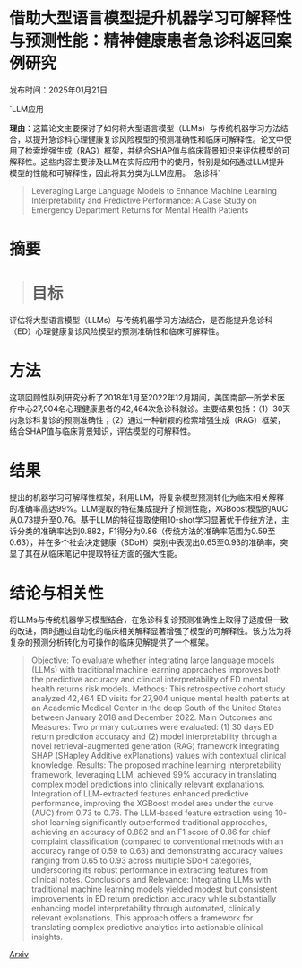 # 借助大型语言模型提升机器学习可解释性与预测性能：精神健康患者急诊科返回案例研究

发布时间：2025年01月21日

`LLM应用

**理由**：这篇论文主要探讨了如何将大型语言模型（LLMs）与传统机器学习方法结合，以提升急诊科心理健康复诊风险模型的预测准确性和临床可解释性。论文中使用了检索增强生成（RAG）框架，并结合SHAP值与临床背景知识来评估模型的可解释性。这些内容主要涉及LLM在实际应用中的使用，特别是如何通过LLM提升模型的性能和可解释性，因此将其分类为LLM应用。` `急诊科`

> Leveraging Large Language Models to Enhance Machine Learning Interpretability and Predictive Performance: A Case Study on Emergency Department Returns for Mental Health Patients

# 摘要

> # 目标
评估将大型语言模型（LLMs）与传统机器学习方法结合，是否能提升急诊科（ED）心理健康复诊风险模型的预测准确性和临床可解释性。

# 方法
这项回顾性队列研究分析了2018年1月至2022年12月期间，美国南部一所学术医疗中心27,904名心理健康患者的42,464次急诊科就诊。主要结果包括：（1）30天内急诊科复诊的预测准确性；（2）通过一种新颖的检索增强生成（RAG）框架，结合SHAP值与临床背景知识，评估模型的可解释性。

# 结果
提出的机器学习可解释性框架，利用LLM，将复杂模型预测转化为临床相关解释的准确率高达99%。LLM提取的特征集成提升了预测性能，XGBoost模型的AUC从0.73提升至0.76。基于LLM的特征提取使用10-shot学习显著优于传统方法，主诉分类的准确率达到0.882，F1得分为0.86（传统方法的准确率范围为0.59至0.63），并在多个社会决定健康（SDoH）类别中表现出0.65至0.93的准确率，突显了其在从临床笔记中提取特征方面的强大性能。

# 结论与相关性
将LLMs与传统机器学习模型结合，在急诊科复诊预测准确性上取得了适度但一致的改进，同时通过自动化的临床相关解释显著增强了模型的可解释性。该方法为将复杂的预测分析转化为可操作的临床见解提供了一个框架。

> Objective: To evaluate whether integrating large language models (LLMs) with traditional machine learning approaches improves both the predictive accuracy and clinical interpretability of ED mental health returns risk models. Methods: This retrospective cohort study analyzed 42,464 ED visits for 27,904 unique mental health patients at an Academic Medical Center in the deep South of the United States between January 2018 and December 2022. Main Outcomes and Measures: Two primary outcomes were evaluated: (1) 30 days ED return prediction accuracy and (2) model interpretability through a novel retrieval-augmented generation (RAG) framework integrating SHAP (SHapley Additive exPlanations) values with contextual clinical knowledge. Results: The proposed machine learning interpretability framework, leveraging LLM, achieved 99% accuracy in translating complex model predictions into clinically relevant explanations. Integration of LLM-extracted features enhanced predictive performance, improving the XGBoost model area under the curve (AUC) from 0.73 to 0.76. The LLM-based feature extraction using 10-shot learning significantly outperformed traditional approaches, achieving an accuracy of 0.882 and an F1 score of 0.86 for chief complaint classification (compared to conventional methods with an accuracy range of 0.59 to 0.63) and demonstrating accuracy values ranging from 0.65 to 0.93 across multiple SDoH categories, underscoring its robust performance in extracting features from clinical notes. Conclusions and Relevance: Integrating LLMs with traditional machine learning models yielded modest but consistent improvements in ED return prediction accuracy while substantially enhancing model interpretability through automated, clinically relevant explanations. This approach offers a framework for translating complex predictive analytics into actionable clinical insights.

[Arxiv](https://arxiv.org/abs/2502.00025)